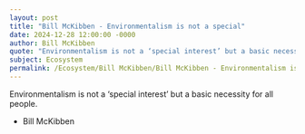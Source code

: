 ```yaml
---
layout: post
title: "Bill McKibben - Environmentalism is not a special"
date: 2024-12-28 12:00:00 -0000
author: Bill McKibben
quote: "Environmentalism is not a ‘special interest’ but a basic necessity for all people."
subject: Ecosystem
permalink: /Ecosystem/Bill McKibben/Bill McKibben - Environmentalism is not a special
---
```


Environmentalism is not a ‘special interest’ but a basic necessity for all people.

- Bill McKibben
